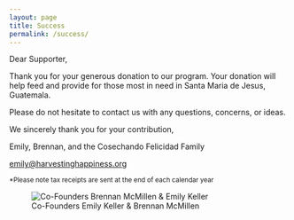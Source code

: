 ```yaml
---
layout: page
title: Success
permalink: /success/
---
```


Dear Supporter, 

Thank you for your generous donation to our program. Your donation will help feed and provide for those most in need in Santa Maria de Jesus, Guatemala.

Please do not hesitate to contact us with any questions, concerns, or ideas. 

We sincerely thank you for your contribution, 

Emily, Brennan, and the Cosechando Felicidad Family

[emily@harvestinghappiness.org](mailto:emily@harvestinghappiness.org)

<small>*Please note tax receipts are sent at the end of each calendar year</small>

<figure class="col-sm-8 col-sm-offset-2">
    <img src="{{ site.url }}/images/success.jpg" alt="Co-Founders Brennan McMillen &amp; Emily Keller" title="" style="">
    <figcaption>Co-Founders Emily Keller &amp; Brennan McMillen</figcaption>
</figure>
